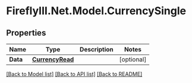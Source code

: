 # FireflyIII.Net.Model.CurrencySingle
## Properties

Name | Type | Description | Notes
------------ | ------------- | ------------- | -------------
**Data** | [**CurrencyRead**](CurrencyRead.md) |  | [optional] 

[[Back to Model list]](../README.md#documentation-for-models) [[Back to API list]](../README.md#documentation-for-api-endpoints) [[Back to README]](../README.md)

